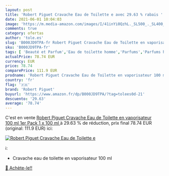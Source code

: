 ```yaml
---
layout: post
title: 'Robert Piguet Cravache Eau de Toilette e avec 29.63 % rabais '
date: 2021-06-01 10:04:03
image: 'https://m.media-amazon.com/images/I/41inYi0QzhL._SL500_._SL400_.jpg'
comments: true
category: ofertas
author: 'tole.es'
slug: 'B000JD9TPA-fr Robert Piguet Cravache Eau de Toilette en vaporisateur 100...'
sku: 'B000JD9TPA-fr'
tags: [ 'Beauté et Parfum','Eau de toilette homme','Parfums','Parfums homme','robert piguet', ]
actualPrice: 78.74 EUR
currency: EUR
price: 78.74
comparePrice: 111.9 EUR
prodname: 'Robert Piguet Cravache Eau de Toilette en vaporisateur 100 ml  1er Pack  1 x 100 ml '
country: 'fr'
flag: '🇫🇷'
brand: 'Robert Piguet'
buyurl: 'https://www.amazon.fr/dp/B000JD9TPA/?tag=tolees0d-21'
descuento: '29.63'
average: '78.74'
---
```


C'est en vente [Robert Piguet Cravache Eau de Toilette en vaporisateur 100 ml  1er Pack  1 x 100 ml ](https://www.amazon.fr/dp/B000JD9TPA/?tag=tolees0d-21)  à  29.63 % de réduction, prix final  78.74 EUR (original: 111.9 EUR) ici:

[![Robert Piguet Cravache Eau de Toilette e](https://m.media-amazon.com/images/I/41inYi0QzhL._SL500_._SL400_.jpg)](https://www.amazon.fr/dp/B000JD9TPA/?tag=tolees0d-21)

ℹ️:

- Cravache eau de toilette en vaporisateur 100 ml

[🛒 Achète-le!!](https://www.amazon.fr/dp/B000JD9TPA/?tag=tolees0d-21)
